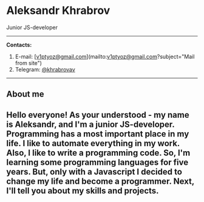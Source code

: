 # Aleksandr Khrabrov
Junior JS-developer
___
**Contacts:**
1. E-mail: [v1ptyoz@gmail.com](mailto:v1ptyoz@gmail.com?subject="Mail from site")
2. Telegram: [@khrabrovav](https://t.me/khrabrovav)
---
## About me
Hello everyone! As your understood - my name is Aleksandr, and I'm a junior JS-developer.
Programming has a most important place in my life. I like to automate everything in my work.
Also, I like to write a programming code. So, I'm learning some programming languages for five years.
But, only with a Javascript I decided to change my life and become a programmer.
Next, I'll tell you about my skills and projects.
---
